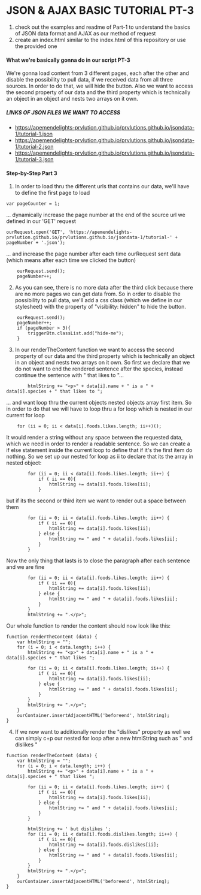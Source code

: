 # JSON & AJAX BASIC TUTORIAL PT-3

1. check out the examples and readme of Part-1 to understand the basics of JSON data format and AJAX as our method 
of request
2. create an index.html similar to the index.html of this repository or use the provided one

#### What we're basically gonna do in our script PT-3
We're gonna load content from 3 different pages, each after the other and disable the possibility to pull data, 
if we received data from all three sources. In order to do that, we will hide the button. Also we want to access
the second property of our data and the third property which is technically an object in an object and nests 
two arrays on it own.

##### LINKS OF JSON FILES WE WANT TO ACCESS
- https://apemendelights-prvlution.github.io/prvlutions.github.io/jsondata-1/tutorial-1.json
- https://apemendelights-prvlution.github.io/prvlutions.github.io/jsondata-1/tutorial-2.json
- https://apemendelights-prvlution.github.io/prvlutions.github.io/jsondata-1/tutorial-3.json


#### Step-by-Step Part 3

1. In order to load thru the different urls that contains our data, we'll have to define the first page to load
````
var pageCounter = 1;
````
... dynamically increase the page number at the end of the source url we defined in our 'GET' request
````
ourRequest.open('GET', 'https://apemendelights-prvlution.github.io/prvlutions.github.io/jsondata-1/tutorial-' + pageNumber + '.json');
````
... and increase the page number after each time ourRequest sent data (which means after each time we clicked the button)

```
    ourRequest.send();
    pageNumber++;
```

2. As you can see, there is no more data after the third click because there are no more pages we can get data from.
So in order to disable the possibility to pull data, we'll add a css class (which we define in our stylesheet) with 
the property of "visibility: hidden" to hide the button.

````
    ourRequest.send();
    pageNumber++;
    if (pageNumber > 3){
        triggerBtn.classList.add("hide-me");
    }
````

3. In our renderTheContent function we want to access the second property of our data and the third property which is technically an 
object in an object and nests two arrays on it own. So first we declare that we do not want to end the rendered
sentence after the species, instead continue the sentence with " that likes to "...

````
        htmlString += "<p>" + data[i].name + " is a " + data[i].species + " that likes to ";
````
... and want loop thru the current objects nested objects array first item. So in order to do that we will have to
loop thru a for loop which is nested in our current for loop

```
    for (ii = 0; ii < data[i].foods.likes.length; ii++)();
```

It would render a string without any space between the requested data, which we need in order to render a readable sentence.
So we can create a if else statement inside the current loop to define that if it's the first item do nothing. So we set 
up our nested for loop as ii to declare that its the array in nested object:
````
        for (ii = 0; ii < data[i].foods.likes.length; ii++) {
            if ( ii == 0){
                htmlString += data[i].foods.likes[ii];
            } 
````
but if its the second or third item we want to render out a space between them

````
        for (ii = 0; ii < data[i].foods.likes.length; ii++) {
            if ( ii == 0){
                htmlString += data[i].foods.likes[ii];
            } else {
                htmlString += " and " + data[i].foods.likes[ii];
            }
        }
```` 
Now the only thing that lasts is to close the paragraph after each sentence and we are fine
````
        for (ii = 0; ii < data[i].foods.likes.length; ii++) {
            if ( ii == 0){
                htmlString += data[i].foods.likes[ii];
            } else {
                htmlString += " and " + data[i].foods.likes[ii];
            }
        }
        htmlString += ".</p>";

```` 

Our whole function to render the content should now look like this:

```
function renderTheContent (data) {
    var htmlString = "";
    for (i = 0; i < data.length; i++) {
        htmlString += "<p>" + data[i].name + " is a " + data[i].species + " that likes ";

        for (ii = 0; ii < data[i].foods.likes.length; ii++) {
            if ( ii == 0){
                htmlString += data[i].foods.likes[ii];
            } else {
                htmlString += " and " + data[i].foods.likes[ii];
            }
        }
        htmlString += ".</p>";
    }
    ourContainer.insertAdjacentHTML('beforeend', htmlString);
}
```

4. If we now want to additionally render the "dislikes" property as well we can simply c+p our nested for loop
after a new htmlString such as " and dislikes "

````
function renderTheContent (data) {
    var htmlString = "";
    for (i = 0; i < data.length; i++) {
        htmlString += "<p>" + data[i].name + " is a " + data[i].species + " that likes ";

        for (ii = 0; ii < data[i].foods.likes.length; ii++) {
            if ( ii == 0){
                htmlString += data[i].foods.likes[ii];
            } else {
                htmlString += " and " + data[i].foods.likes[ii];
            }
        }

        htmlString += ' but dislikes ';
        for (ii = 0; ii < data[i].foods.dislikes.length; ii++) {
            if ( ii == 0){
                htmlString += data[i].foods.dislikes[ii];
            } else {
                htmlString += " and " + data[i].foods.likes[ii];
            }
        }
        htmlString += ".</p>";
    }
    ourContainer.insertAdjacentHTML('beforeend', htmlString);
}
````